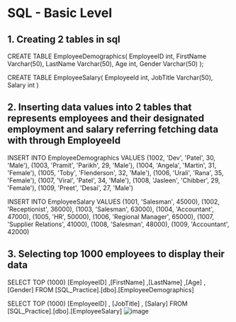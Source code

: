 # SQL - Basic Level

## 1. Creating 2 tables in sql 

CREATE TABLE EmployeeDemographics(
	EmployeeID int,
	FirstName Varchar(50),
	LastName Varchar(50),
	Age int,
	Gender Varchar(50)
);


CREATE TABLE EmployeeSalary(
	EmployeeId int,
	JobTitle Varchar(50),
	Salary int
)


## 2. Inserting data values into 2 tables that represents employees and their designated employment and salary referring fetching data with through EmployeeId

INSERT INTO EmployeeDemographics VALUES
	(1002, 'Dev', 'Patel', 30, 'Male'),
	(1003, 'Pramit', 'Parikh', 29, 'Male'),
	(1004, 'Angela', 'Martin', 31, 'Female'),
	(1005, 'Toby', 'Flenderson', 32, 'Male'),
	(1006, 'Urali', 'Rana', 35, 'Female'),
	(1007, 'Viral', 'Patel', 34, 'Male'),
	(1008, 'Jasleen', 'Chibber', 29, 'Female'),
	(1009, 'Preet', 'Desai', 27, 'Male')

INSERT INTO EmployeeSalary VALUES
	(1001, 'Salesman', 45000),
	(1002, 'Receptionist', 36000),
	(1003, 'Salesman', 63000),
	(1004, 'Accountant', 47000),
	(1005, 'HR', 50000),
	(1006, 'Regional Manager', 65000),
	(1007, 'Supplier Relations', 41000),
	(1008, 'Salesman', 48000),
	(1009, 'Accountant', 42000)



## 3. Selecting top 1000 employees to display their data

SELECT TOP (1000) [EmployeeID]
      ,[FirstName]
      ,[LastName]
      ,[Age]
      ,[Gender]
  FROM [SQL_Practice].[dbo].[EmployeeDemographics]


SELECT TOP (1000) [EmployeeID]
	, [JobTitle]
	, [Salary]
  FROM [SQL_Practice].[dbo].[EmployeeSalary]
  ![image](https://github.com/vatsal-patel-vkp/Financial-Analysis/assets/107895872/2bbdab2a-adfd-4a43-b691-bddadade9cca)
